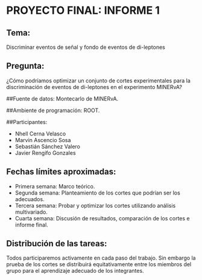 # PROYECTO FINAL: INFORME 1

## Tema: 
Discriminar eventos de señal y fondo de eventos de di-leptones

## Pregunta: 
¿Cómo podríamos optimizar un conjunto de cortes experimentales para la discriminación de eventos de di-leptones en el experimento MINERvA?

##Fuente de datos: 
Montecarlo de MINERvA.

##Ambiente de programación: 
ROOT.

##Participantes:
 
* Nhell Cerna Velasco
* Marvin Ascencio Sosa
* Sebastián Sánchez Valero
* Javier Rengifo Gonzales

## Fechas límites aproximadas:
* Primera semana: Marco teórico.
* Segunda semana: Planteamiento de los cortes que podrían ser los adecuados.
* Tercera semana: Probar y optimizar los cortes utilizando análisis multivariado.
* Cuarta semana: Discusión de resultados, comparación de los cortes e informe final.

## Distribución de las tareas:

Todos participaremos activamente en cada paso del trabajo. Sin embargo la prueba de los cortes se distribuirá equitativamente entre los miembros del grupo para el aprendizaje adecuado de los integrantes.




